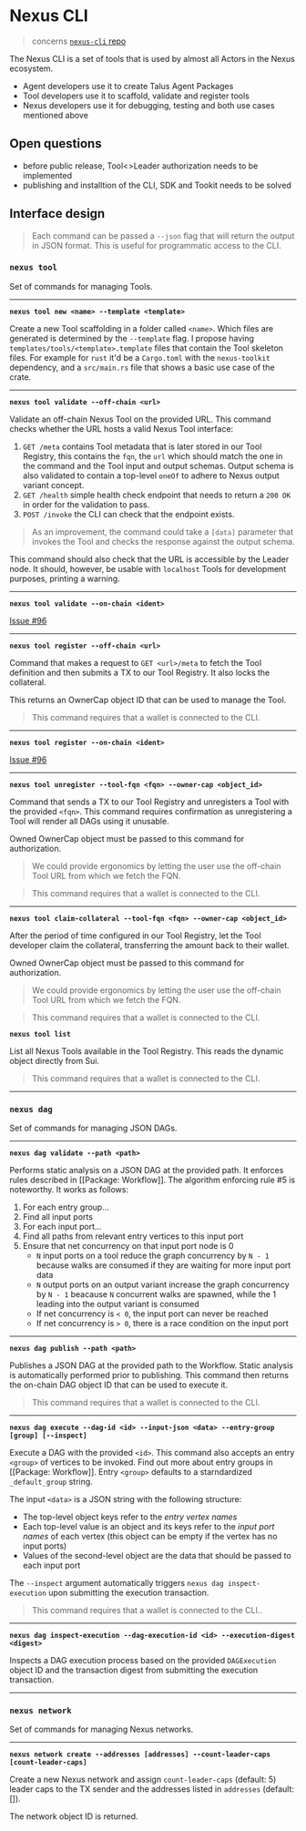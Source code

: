 # Nexus CLI

> concerns [`nexus-cli` repo][nexus-cli-repo]

The Nexus CLI is a set of tools that is used by almost all Actors in the Nexus ecosystem.

- Agent developers use it to create Talus Agent Packages
- Tool developers use it to scaffold, validate and register tools
- Nexus developers use it for debugging, testing and both use cases mentioned above

## Open questions

- before public release, Tool<>Leader authorization needs to be implemented
- publishing and installtion of the CLI, SDK and Tookit needs to be solved

## Interface design

> Each command can be passed a `--json` flag that will return the output in JSON format. This is useful for programmatic access to the CLI.

### `nexus tool`

Set of commands for managing Tools.

---

**`nexus tool new <name> --template <template>`**

Create a new Tool scaffolding in a folder called `<name>`. Which files are generated is determined by the `--template` flag. I propose having `templates/tools/<template>.template` files that contain the Tool skeleton files. For example for `rust` it'd be a `Cargo.toml` with the `nexus-toolkit` dependency, and a `src/main.rs` file that shows a basic use case of the crate.

---

**`nexus tool validate --off-chain <url>`**

Validate an off-chain Nexus Tool on the provided URL. This command checks whether the URL hosts a valid Nexus Tool interface:

1. `GET /meta` contains Tool metadata that is later stored in our Tool Registry, this contains the `fqn`, the `url` which should match the one in the command and the Tool input and output schemas. Output schema is also validated to contain a top-level `oneOf` to adhere to Nexus output variant concept.
2. `GET /health` simple health check endpoint that needs to return a `200 OK` in order for the validation to pass.
3. `POST /invoke` the CLI can check that the endpoint exists.

> As an improvement, the command could take a `[data]` parameter that invokes the Tool and checks the response against the output schema.

This command should also check that the URL is accessible by the Leader node. It should, however, be usable with `localhost` Tools for development purposes, printing a warning.

---

**`nexus tool validate --on-chain <ident>`**

[Issue #96](https://github.com/Talus-Network/nexus-next/issues/96)

---

**`nexus tool register --off-chain <url>`**

Command that makes a request to `GET <url>/meta` to fetch the Tool definition and then submits a TX to our Tool Registry. It also locks the collateral.

This returns an OwnerCap object ID that can be used to manage the Tool.

> This command requires that a wallet is connected to the CLI.

---

**`nexus tool register --on-chain <ident>`**

[Issue #96](https://github.com/Talus-Network/nexus-next/issues/96)

---

**`nexus tool unregister --tool-fqn <fqn> --owner-cap <object_id>`**

Command that sends a TX to our Tool Registry and unregisters a Tool with the provided `<fqn>`. This command requires confirmation as unregistering a Tool will render all DAGs using it unusable.

Owned OwnerCap object must be passed to this command for authorization.

> We could provide ergonomics by letting the user use the off-chain Tool URL from which we fetch the FQN.

> This command requires that a wallet is connected to the CLI.

---

**`nexus tool claim-collateral --tool-fqn <fqn> --owner-cap <object_id>`**

After the period of time configured in our Tool Registry, let the Tool developer claim the collateral, transferring the amount back to their wallet.

Owned OwnerCap object must be passed to this command for authorization.

> We could provide ergonomics by letting the user use the off-chain Tool URL from which we fetch the FQN.

> This command requires that a wallet is connected to the CLI.

**`nexus tool list`**

List all Nexus Tools available in the Tool Registry. This reads the dynamic object directly from Sui.

> This command requires that a wallet is connected to the CLI.

---

### `nexus dag`

Set of commands for managing JSON DAGs.

---

**`nexus dag validate --path <path>`**

Performs static analysis on a JSON DAG at the provided path. It enforces rules described in [[Package: Workflow]]. The algorithm enforcing rule #5 is noteworthy. It works as follows:

1. For each entry group...
2. Find all input ports
3. For each input port...
4. Find all paths from relevant entry vertices to this input port
5. Ensure that net concurrency on that input port node is 0
   - `N` input ports on a tool reduce the graph concurrency by `N - 1` because walks are consumed if they are waiting for more input port data
   - `N` output ports on an output variant increase the graph concurrency by `N - 1` beacause `N` concurrent walks are spawned, while the 1 leading into the output variant is consumed
   - If net concurrency is `< 0`, the input port can never be reached
   - If net concurrency is `> 0`, there is a race condition on the input port

---

**`nexus dag publish --path <path>`**

Publishes a JSON DAG at the provided path to the Workflow. Static analysis is automatically performed prior to publishing. This command then returns the on-chain DAG object ID that can be used to execute it.

> This command requires that a wallet is connected to the CLI.

---

**`nexus dag execute --dag-id <id> --input-json <data> --entry-group [group] [--inspect]`**

Execute a DAG with the provided `<id>`. This command also accepts an entry `<group>` of vertices to be invoked. Find out more about entry groups in [[Package: Workflow]]. Entry `<group>` defaults to a starndardized `_default_group` string.

The input `<data>` is a JSON string with the following structure:

- The top-level object keys refer to the _entry vertex names_
- Each top-level value is an object and its keys refer to the _input port names_ of each vertex (this object can be empty if the vertex has no input ports)
- Values of the second-level object are the data that should be passed to each input port

The `--inspect` argument automatically triggers `nexus dag inspect-execution` upon submitting the execution transaction.

> This command requires that a wallet is connected to the CLI..

---

**`nexus dag inspect-execution --dag-execution-id <id> --execution-digest <digest>`**

Inspects a DAG execution process based on the provided `DAGExecution` object ID and the transaction digest from submitting the execution transaction.

---

### `nexus network`

Set of commands for managing Nexus networks.

---

**`nexus network create --addresses [addresses] --count-leader-caps [count-leader-caps]`**

Create a new Nexus network and assign `count-leader-caps` (default: 5) leader caps to the TX sender and the addresses listed in `addresses` (default: []).

The network object ID is returned.

<!-- List of References -->

[nexus-cli-repo]: https://github.com/Talus-Network/nexus-sdk/tree/main/cli
